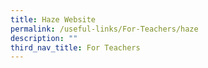 ```yaml
---
title: Haze Website
permalink: /useful-links/For-Teachers/haze
description: ""
third_nav_title: For Teachers
---
```

